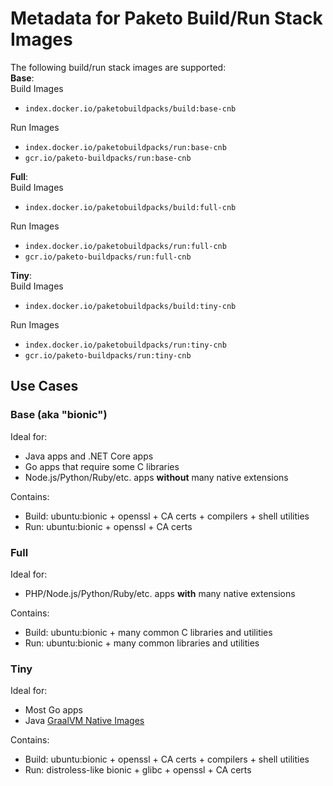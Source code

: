 # Metadata for Paketo Build/Run Stack Images

The following build/run stack images are supported:\
**Base**:\
Build Images
- `index.docker.io/paketobuildpacks/build:base-cnb`  

Run Images
- `index.docker.io/paketobuildpacks/run:base-cnb` 
- `gcr.io/paketo-buildpacks/run:base-cnb`

**Full**:\
Build Images
- `index.docker.io/paketobuildpacks/build:full-cnb`

Run Images
- `index.docker.io/paketobuildpacks/run:full-cnb`
- `gcr.io/paketo-buildpacks/run:full-cnb`

**Tiny**:\
Build Images
- `index.docker.io/paketobuildpacks/build:tiny-cnb`

Run Images
- `index.docker.io/paketobuildpacks/run:tiny-cnb`
- `gcr.io/paketo-buildpacks/run:tiny-cnb`

## Use Cases


### Base (aka "bionic")
Ideal for:
- Java apps and .NET Core apps
- Go apps that require some C libraries
- Node.js/Python/Ruby/etc. apps **without** many native extensions

Contains:
- Build: ubuntu:bionic + openssl + CA certs + compilers + shell utilities
- Run: ubuntu:bionic + openssl + CA certs

### Full
Ideal for:
- PHP/Node.js/Python/Ruby/etc. apps **with** many native extensions

Contains:
- Build: ubuntu:bionic + many common C libraries and utilities
- Run: ubuntu:bionic + many common libraries and utilities

### Tiny
Ideal for:
- Most Go apps
- Java [GraalVM Native Images](https://www.graalvm.org/docs/reference-manual/native-image/)

Contains:
- Build: ubuntu:bionic + openssl + CA certs + compilers + shell utilities
- Run: distroless-like bionic + glibc + openssl + CA certs
